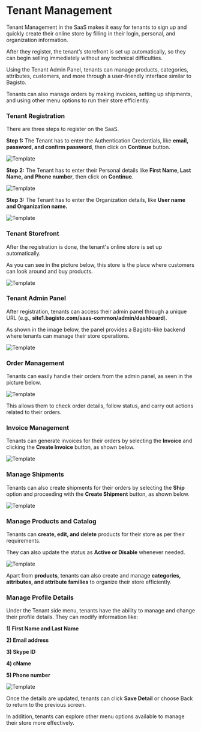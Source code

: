 # Tenant Management

Tenant Management in the SaaS makes it easy for tenants to sign up and quickly create their online store by filling in their login, personal, and organization information.

After they register, the tenant’s storefront is set up automatically, so they can begin selling immediately without any technical difficulties.

Using the Tenant Admin Panel, tenants can manage products, categories, attributes, customers, and more through a user-friendly interface similar to Bagisto.

Tenants can also manage orders by making invoices, setting up shipments, and using other menu options to run their store efficiently.

### Tenant Registration

There are three steps to register on the SaaS.

**Step 1:** The Tenant has to enter the Authentication Credentials, like **email, password, and confirm password**, then click on **Continue** button.

![Template](../../assets/2.0/images/multi-tenant-ecommerce/1-registration-tenant.png)

**Step 2:** The Tenant has to enter their Personal details like **First Name, Last Name, and Phone number**, then click on **Continue**.

![Template](../../assets/2.0/images/multi-tenant-ecommerce/2-registration-tenant.png)

**Step 3:** The Tenant has to enter the Organization details, like **User name and Organization name.**

![Template](../../assets/2.0/images/multi-tenant-ecommerce/3-registration-tenant.png)

### Tenant Storefront

After the registration is done, the tenant's online store is set up automatically.

As you can see in the picture below, this store is the place where customers can look around and buy products.

![Template](../../assets/2.0/images/multi-tenant-ecommerce/4-tenant-store.png)

### Tenant Admin Panel

After registration, tenants can access their admin panel through a unique URL (e.g., **site1.bagisto.com/saas-common/admin/dashboard**). 

As shown in the image below, the panel provides a Bagisto-like backend where tenants can manage their store operations.

![Template](../../assets/2.0/images/multi-tenant-ecommerce/5-tenant-dashboard.png)

### Order Management

Tenants can easily handle their orders from the admin panel, as seen in the picture below. 

![Template](../../assets/2.0/images/multi-tenant-ecommerce/6-order.png)

This allows them to check order details, follow status, and carry out actions related to their orders.

### Invoice Management

Tenants can generate invoices for their orders by selecting the **Invoice** and clicking the **Create Invoice** button, as shown below.

![Template](../../assets/2.0/images/multi-tenant-ecommerce/7-invoice.png)

### Manage Shipments

Tenants can also create shipments for their orders by selecting the **Ship** option and proceeding with the **Create Shipment** button, as shown below.

![Template](../../assets/2.0/images/multi-tenant-ecommerce/8-create-shipment.png)

### Manage Products and Catalog

Tenants can **create, edit, and delete** products for their store as per their requirements. 

They can also update the status as **Active or Disable** whenever needed.

![Template](../../assets/2.0/images/multi-tenant-ecommerce/9-product.png)

Apart from **products**, tenants can also create and manage **categories, attributes, and attribute families** to organize their store efficiently.

### Manage Profile Details

Under the Tenant side menu, tenants have the ability to manage and change their profile details. They can modify information like:

**1) First Name and Last Name**

**2) Email address**

**3) Skype ID**

**4) cName**

**5) Phone number**

![Template](../../assets/2.0/images/multi-tenant-ecommerce/10-tenant-profile.png)

Once the details are updated, tenants can click **Save Detail** or choose Back to return to the previous screen.

In addition, tenants can explore other menu options available to manage their store more effectively.
